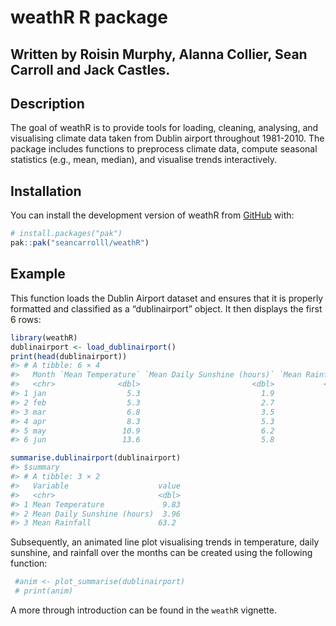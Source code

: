 
<!-- README.md is generated from README.Rmd. Please edit that file -->

# weathR R package

## Written by Roisin Murphy, Alanna Collier, Sean Carroll and Jack Castles.

<!-- badges: start -->
<!-- badges: end -->

## Description

The goal of weathR is to provide tools for loading, cleaning, analysing,
and visualising climate data taken from Dublin airport throughout
1981-2010. The package includes functions to preprocess climate data,
compute seasonal statistics (e.g., mean, median), and visualise trends
interactively.

## Installation

You can install the development version of weathR from
[GitHub](https://github.com/) with:

``` r
# install.packages("pak")
pak::pak("seancarrolll/weathR")
```

## Example

This function loads the Dublin Airport dataset and ensures that it is
properly formatted and classified as a “dublinairport” object. It then
displays the first 6 rows:

``` r
library(weathR)
dublinairport <- load_dublinairport()
print(head(dublinairport))
#> # A tibble: 6 × 4
#>   Month `Mean Temperature` `Mean Daily Sunshine (hours)` `Mean Rainfall`
#>   <chr>              <dbl>                         <dbl>           <dbl>
#> 1 jan                  5.3                           1.9            62.6
#> 2 feb                  5.3                           2.7            48.8
#> 3 mar                  6.8                           3.5            52.7
#> 4 apr                  8.3                           5.3            54.1
#> 5 may                 10.9                           6.2            59.5
#> 6 jun                 13.6                           5.8            66.7
```

``` r
summarise.dublinairport(dublinairport)
#> $summary
#> # A tibble: 3 × 2
#>   Variable                    value
#>   <chr>                       <dbl>
#> 1 Mean Temperature             9.83
#> 2 Mean Daily Sunshine (hours)  3.96
#> 3 Mean Rainfall               63.2
```

Subsequently, an animated line plot visualising trends in temperature,
daily sunshine, and rainfall over the months can be created using the
following function:

``` r
 #anim <- plot_summarise(dublinairport)
 # print(anim)
```

A more through introduction can be found in the `weathR` vignette.
